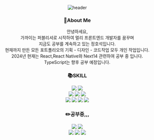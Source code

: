 <div align=center>
  
![header](https://capsule-render.vercel.app/api?type=waving&text=방문%20감사합니다.&fontColor=f4fdfa&fontSize=60&animation=fadeIn&height=150)



### :pushpin:About Me
안녕하세요,  
가까이는 퍼블리셔로 시작하여 멀리 프론트엔드 개발자를 꿈꾸며  
지금도 공부를 계속하고 있는 정호석입니다.  
현재까지 만든 모든 포트폴리오의 기획 - 디자인 - 코드작업 모두 개인 작업입니다.  
2024년 현재는 React,React Native와 Next14 관련하여 공부 중 입니다.
TypeScript는 향후 공부 예정입니다.  

  
### :books:SKILL  
  <img src="https://img.shields.io/badge/html5-E34F26?style=for-the-badge&logo=HTML5&logoColor=black">
  <img src="https://img.shields.io/badge/css3-1572B6?style=for-the-badge&logo=CSS3&logoColor=black">   <br>
  <img src="https://img.shields.io/badge/javascript-F7DF1E?style=for-the-badge&logo=JavaScript&logoColor=black">
  <img src="https://img.shields.io/badge/jquery-0769AD?style=for-the-badge&logo=jquery&logoColor=white">
  <img src="https://img.shields.io/badge/wordpress-21759B?style=for-the-badge&logo=wordpress&logoColor=black">   <br>
  <img src="https://img.shields.io/badge/git-F05032?style=for-the-badge&logo=git&logoColor=black">
  <img src="https://img.shields.io/badge/github-181717?style=for-the-badge&logo=github&logoColor=white">
  <img src="https://img.shields.io/badge/AdobePhotoshop-31A8FF?style=for-the-badge&logo=AdobePhotoshop&logoColor=black">  
  <img src="https://img.shields.io/badge/sass-CC6699?style=for-the-badge&logo=sass&logoColor=black">

 
### :pencil2:공부중,,,
  <img src="https://img.shields.io/badge/javascript-F7DF1E?style=for-the-badge&logo=JavaScript&logoColor=black">
  <img src="https://img.shields.io/badge/react-61DAFB?style=for-the-badge&logo=react&logoColor=black">   <br>
  <img src="https://img.shields.io/badge/createreactapp-09D3AC?style=for-the-badge&logo=createreactapp&logoColor=black">
  <img src="https://img.shields.io/badge/React_Native-20232A?style=for-the-badge&logo=react&logoColor=61DAFB">
  <img src="https://img.shields.io/badge/Next.js-000?logo=nextdotjs&logoColor=fff&style=for-the-badge">
</div>



<!--
**ARISTAHS/ARISTAHS** is a ✨ _special_ ✨ repository because its `README.md` (this file) appears on your GitHub profile.

Here are some ideas to get you started:

- 🔭 I’m currently working on ...
- 🌱 I’m currently learning ...
- 👯 I’m looking to collaborate on ...
- 🤔 I’m looking for help with ...
- 💬 Ask me about ...
- 📫 How to reach me: ...
- 😄 Pronouns: ...
- ⚡ Fun fact: ...
-->
